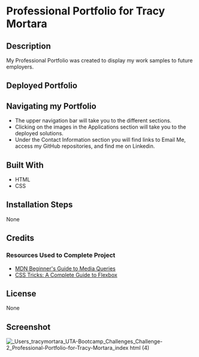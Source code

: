 # Professional Portfolio for Tracy Mortara
## Description
My Professional Portfolio was created to display my work samples to future employers. 
## Deployed Portfolio

## Navigating my Portfolio
- The upper navigation bar will take you to the different sections.
- Clicking on the images in the Applications section will take you to the deployed solutions. 
- Under the Contact Information section you will find links to Email Me, access my GitHub repositories, and find me on Linkedin.
## Built With
- HTML
- CSS
## Installation Steps
None
## Credits
### Resources Used to Complete Project
- [MDN Beginner's Guide to Media Queries](https://developer.mozilla.org/en-US/docs/Learn/CSS/CSS_layout/Media_queries)
- [CSS Tricks: A Complete Guide to Flexbox](https://css-tricks.com/snippets/css/a-guide-to-flexbox/)
## License
None
## Screenshot
![_Users_tracymortara_UTA-Bootcamp_Challenges_Challenge-2_Professional-Portfolio-for-Tracy-Mortara_index html (4)](https://user-images.githubusercontent.com/107971753/199851650-32e8cf55-728f-40bc-b1f4-9eb5d4b95c1d.png)

